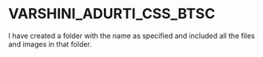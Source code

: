 # VARSHINI_ADURTI_CSS_BTSC

I have created a folder with the name as specified and included all the files and images in that folder.
